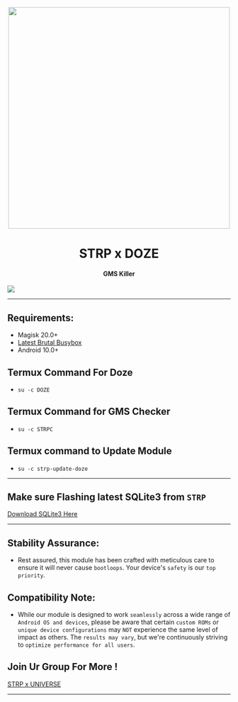 <p align="center"><a href="https://t.me/AndroidRootModulesCommunity"><img src="https://i.imgur.com/cLkI5Xk.jpg" width="500"></a></p>  

 <h1 align="center"><b> STRP x DOZE</b></h1> 

 <h4 align="center">GMS Killer</h4>

 <a href="https://t.me/AndroidRootModulesCommunity"><img src="https://img.shields.io/badge/Join-Telegram%20Channel-red.svg?logo=Telegram"></a>

------------------------------

## Requirements:

- Magisk 20.0+
- [Latest Brutal Busybox](https://t.me/StratosphereCloud/182)
- Android 10.0+

## Termux Command For Doze
- `su -c DOZE`

## Termux Command for GMS Checker
- `su -c STRPC`

## Termux command to Update Module
- `su -c strp-update-doze`
------
## Make sure Flashing latest SQLite3 from `STRP`
[Download SQLite3 Here](https://www.strp.blog/2023/09/strp-x-sql.html?m=1)


------
## Stability Assurance:
- Rest assured, this module has been crafted with meticulous care to ensure it will never cause `bootloops`. Your device's `safety` is our `top priority`.

## Compatibility Note:
- While our module is designed to work `seamlessly` across a wide range of `Android OS and devices`, please be aware that certain `custom ROMs` or `unique device configurations` may `NOT` experience the same level of impact as others. The `results may vary`, but we're continuously striving to `optimize performance for all users`.

## Join Ur Group For More !
[STRP x UNIVERSE](https://t.me/AndroidRootModulesCommunity)


----
